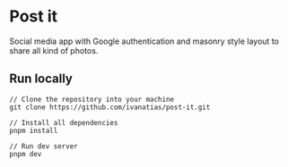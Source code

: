 # Post it

Social media app with Google authentication and masonry style layout to share all kind of photos.

## Run locally

```
// Clone the repository into your machine
git clone https://github.com/ivanatias/post-it.git

// Install all dependencies
pnpm install

// Run dev server
pnpm dev
```
